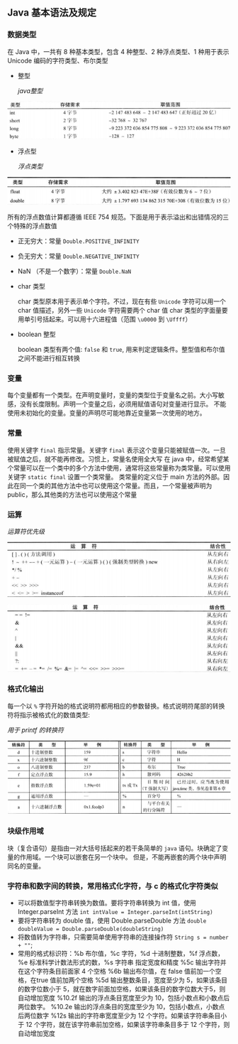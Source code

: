 ## Java 基本语法及规定

### 数据类型

在 Java 中，一共有 8 种基本类型，包含 4 种整型、2 种浮点类型、1 种用于表示 Unicode 编码的字符类型、布尔类型

* 整型

    *java整型*

![](./Images/Java整型.png)

* 浮点型

    *浮点类型*
    
![](./Images/Java浮点类型.png)

所有的浮点数值计算都遵循 IEEE 754 规范。下面是用于表示溢出和出错情况的三个特殊的浮点数值

* 正无穷大：常量 `Double.POSITIVE_INFINITY`

* 负无穷大：常量 `Double.NEGATIVE_INFINITY`

* NaN （不是一个数字）：常量 `Double.NaN`

* char 类型

    char 类型原本用于表示单个字符。不过，现在有些 `Unicode` 字符可以用一个 char 值描述，另外一些 `Unicode` 字符需要两个 char 值
char 类型的字面量要用单引号括起来。可以用十六进程值（范围 `\u0000` 到 `\Uffff`）

* boolean 整型

    boolean 类型有两个值: `false` 和 `true`, 用来判定逻辑条件。整型值和布尔值之间不能进行相互转换
 
   

### 变量
 
   每个变量都有一个类型。在声明变量时，变量的类型位于变量名之前。大小写敏感，没有长度限制。声明一个变量之后，必须用赋值语句对变量进行显示。
不能使用未初始化的变量。变量的声明尽可能地靠近变量第一次使用的地方。

### 常量

使用关键字 `final` 指示常量。关键字 `final` 表示这个变量只能被赋值一次。一旦被赋值之后，就不能再修改。习惯上，常量名使用全大写
在 java 中，经常希望某个常量可以在一个类中的多个方法中使用，通常将这些常量称为类常量。可以使用关键字 `static final` 设置一个类常量。
类常量的定义位于 main 方法的外部。因此在同一个类的其他方法中也可以使用这个常量。而且，一个常量被声明为 public，那么其他类的方法也可以使用这个常量

         

### 运算

*运算符优先级*

![](./Images/运算符优先级.png)

![](./Images/Java运算符优先级.png)

### 格式化输出

每一个以 `%` 字符开始的格式说明符都用相应的参数替换。格式说明符尾部的转换符将指示被格式化的数值类型:

*用于 printf 的转换符*

![](./Images/printf的转换符.png)

### 块级作用域

块（复合语句）是指由一对大括号括起来的若干条简单的 `java` 语句。块确定了变量的作用域。一个块可以嵌套在另一个块中。
但是，不能再嵌套的两个块中声明同名的变量。

### 字符串和数字间的转换，常用格式化字符，与 c 的格式化字符类似
* 可以将数值型字符串转换为数值。要将字符串转换为 int 值，使用 Integer.parseInt 方法 `int intValue = Integer.parseInt(intString)`
* 要将字符串转为 double 值，使用 Double.parseDouble 方法 `double doubleValue = Double.parseDouble(doubleString)`
* 将数值转为字符串，只需要简单使用字符串的连接操作符 `String s = number + ""`;
* 常用的格式标识符：%b 布尔值，%c 字符，%d 十进制整数，%f 浮点数，%e 标准科学计数法形式的数，%s 字符串
指定宽度和精度
%5c 输出字符并在这个字符条目前面家 4 个空格
%6b 输出布尔值，在 false 值前加一个空格，在true 值前加两个空格
%5d 输出整数条目，宽度至少为 5，如果该条目的数字位数小于 5，就在数字前面加空格，如果该条目的数字位数大于5，则自动增加宽度
%10.2f 输出的浮点条目宽度至少为 10，包括小数点和小数点后两位数字。
%10.2e 输出的浮点条目的宽度至少为 10，包括小数点，小数点后两位数字
%12s   输出的字符串宽度至少为 12 个字符。如果该字符串条目小于 12 个字符，就在该字符串前加空格，如果该字符串条目多于 12 个字符，则自动增加宽度